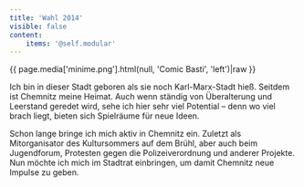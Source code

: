 ```yaml
---
title: 'Wahl 2014'
visible: false
content:
    items: '@self.modular'
---
```

{{ page.media['minime.png'].html(null, 'Comic Basti', 'left')|raw }}

Ich bin in dieser Stadt geboren als sie noch Karl-Marx-Stadt hieß. Seitdem ist Chemnitz meine Heimat. Auch wenn ständig von Überalterung und Leerstand geredet wird, sehe ich hier sehr viel Potential – denn wo viel brach liegt, bieten sich Spielräume für neue Ideen.

Schon lange bringe ich mich aktiv in Chemnitz ein. Zuletzt als Mitorganisator des Kultursommers auf dem Brühl, aber auch beim Jugendforum, Protesten gegen die Polizeiverordnung und anderer Projekte. Nun möchte ich mich im Stadtrat einbringen, um damit Chemnitz neue Impulse zu geben.